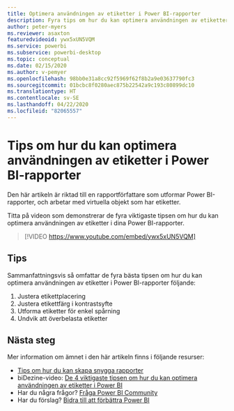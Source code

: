 ```yaml
---
title: Optimera användningen av etiketter i Power BI-rapporter
description: Fyra tips om hur du kan optimera användningen av etiketter i visuella Power BI-rapportobjekt, i Power BI Desktop eller i Power BI-tjänsten.
author: peter-myers
ms.reviewer: asaxton
featuredvideoid: ywx5xUN5VQM
ms.service: powerbi
ms.subservice: powerbi-desktop
ms.topic: conceptual
ms.date: 02/15/2020
ms.author: v-pemyer
ms.openlocfilehash: 98bb0e31a8cc92f5969f62f8b2a9e03637790fc3
ms.sourcegitcommit: 01bcbc8f0280aec875b22542a9c193c80899dc10
ms.translationtype: HT
ms.contentlocale: sv-SE
ms.lasthandoff: 04/22/2020
ms.locfileid: "82065557"
---
```

# <a name="tips-to-optimize-the-use-of-labels-in-power-bi-reports"></a>Tips om hur du kan optimera användningen av etiketter i Power BI-rapporter

Den här artikeln är riktad till en rapportförfattare som utformar Power BI-rapporter, och arbetar med virtuella objekt som har etiketter.

Titta på videon som demonstrerar de fyra viktigaste tipsen om hur du kan optimera användningen av etiketter i dina Power BI-rapporter.

> [!VIDEO https://www.youtube.com/embed/ywx5xUN5VQM]

## <a name="tips"></a>Tips

Sammanfattningsvis så omfattar de fyra bästa tipsen om hur du kan optimera användningen av etiketter i Power BI-rapporter följande:

1. Justera etikettplacering
1. Justera etikettfärg i kontrastsyfte
1. Utforma etiketter för enkel spårning
1. Undvik att överbelasta etiketter

## <a name="next-steps"></a>Nästa steg

Mer information om ämnet i den här artikeln finns i följande resurser:

- [Tips om hur du kan skapa snygga rapporter](../desktop-tips-and-tricks-for-creating-reports.md)
- biDezine-video: [De 4 viktigaste tipsen om hur du kan optimera användningen av etiketter i Power BI](https://www.youtube.com/watch?v=ywx5xUN5VQM)
- Har du några frågor? [Fråga Power BI Community](https://community.powerbi.com/)
- Har du förslag? [Bidra till att förbättra Power BI](https://ideas.powerbi.com)
